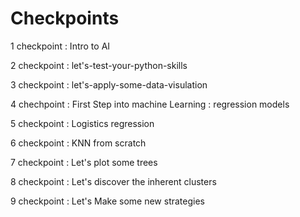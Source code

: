 # Checkpoints

1 checkpoint : Intro to AI

2 checkpoint : let's-test-your-python-skills

3 checkpoint : let's-apply-some-data-visulation

4 chechpoint : First Step into machine Learning : regression models

5 checkpoint : Logistics regression

6 checkpoint : KNN from scratch 

7 checkpoint : Let's plot some trees

8 checkpoint : Let's discover the inherent clusters

9 checkpoint : Let's Make some new strategies
